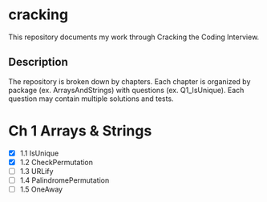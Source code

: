 # cracking
This repository documents my work through Cracking the Coding Interview.

## Description
The repository is broken down by chapters. Each chapter is organized by package (ex. ArraysAndStrings) with questions (ex. Q1_IsUnique).
Each question may contain multiple solutions and tests.

# Ch 1 Arrays & Strings
- [x] 1.1 IsUnique
- [x] 1.2 CheckPermutation
- [ ] 1.3 URLify
- [ ] 1.4 PalindromePermutation
- [ ] 1.5 OneAway
